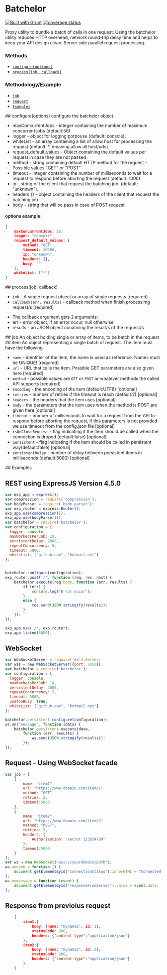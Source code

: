 Batchelor
===================
[![Built with Grunt](https://cdn.gruntjs.com/builtwith.png)](http://gruntjs.com/)
[![coverage status](http://img.shields.io/badge/local%20coverage-94%25-green.svg)](http://img.shields.io/badge/local%20coverage-94%25-green.svg)

Proxy utility to bundle a batch of calls in one request.
Using the batchelor utility reduces HTTP overhead, network round-trip delay time and helps to keep your API design clean.
Server side parallel request processing.


### Methods
* [`configure(options)`](#configure)
* [`process(job, callback)`](#process)

### Methodology/Example

* [`job`](#job)
* [`request`](#request)
* [`Examples`](#Examples)


<a name="configure" />
## configure(options)
configure the batchelor object.

* maxConcurrentJobs - integer containing the number of maximum concurrent jobs (default:50)
* logger - object for logging porpouse (default: console).
* whiteList - an array containing a list of allow host for processing the request (default: *, meaning allow all host/urls).
* request_default_values - Object containing the default values per request in case they are not passed
* method - string containing default HTTP method for the request - Possible values "GET" or "POST"
* timeout - integer containing the number of milliseconds to wait for a request to respond before aborting the request (default: 1000).
* ip - string of the client that request the batching job. (default: "unknown").
* headers {} - object containing the headers of the client that request the batching job
* body - string that will be pass in case of POST request


#### options  example:
```json
{
    maxConcurrentJobs: 10,
    logger: "console",
    request_default_values: {
        method: "GET",
        timeout: 10000,
        ip: "unknown",
        headers: {},
        body: ""
    },
    whiteList: ["*"]
}
```

<a name="process" />
## process(job, callback)

* `job` - A single request object or array of single requests [required]
* `callback(err, results)` - callback method when finish processimg request/s [required]
- The callback argument gets 2 arguments:
- err - error object, if an error occur, null otherwise
- results - an JSON object conatining the result/s of the request/s

<a name="job" />
## job
An object holding single or array of items, to be batch in the request

<a name="request" />
## item
An object representing a single batch of request. The item must have the following

* `name` - identifier of the item, the name is used as reference. Names must be UNIQUE! [required]
* `url` - URL that calls the item. Possible GET parameters are also given here [required]
* `method` - possible values are `GET` or `POST` or whatever methods the called API supports [required]
* `encoding` - the encoding of the item (default:UTF8) [optional]
* `retries` - number of retries if the timeout is reach (default:2) [optional]
* `headers` - the headers that the item uses [optional]
* `body` - the parameters that the item uses when the method is POST are given here [optional]
* `timeout` - number of milliseconds to wait for a request from the API to respond before aborting the request, if this parameters is not provided we use timeout from the config.json file [optional]
* `isOnCloseRequest` - flag indicating if the item should be called when the connection is droped (default:false) [optional]
* `persistent` - flag indicating if the item should be called in persistent way(default:false) [optional]
* `persistentDelay` - number of delay between persistent items in milliseconds (default:5000) [optional]


<a name="Examples" />
## Examples

## REST using ExpressJS Version 4.5.0
```javascript
var exp_app = express();
var compression = require('compression');
var bodyParser = require('body-parser');
var exp_router = express.Router();
exp_app.use(compression());
exp_app.use(bodyParser());
var batchelor = require('batchelor');
var configuration = {
  logger: console,
  maxWorkersPerJob: 10,
  persistentDelay: 2000,
  repeatConcurrency: 5,
  timeout: 5000,
  whiteList: ["github.com", "hotmail.net"]
};


batchelor.configure(configuration);
exp_router.post('/', function (req, res, next) {
    batchelor.execute(req.body, function (err, results) {
        if (err) {
            console.log("Error occur");
        }
        else {
            res.send(JSON.stringify(results));
        }
    });
});

exp_app.use('/', exp_router);
exp_app.listen(5050);
```
## WebSocket
```javascript
var WebSocketServer = require('ws').Server;
var wss = new WebSocketServer({port: 5050});
var batchelor = require('batchelor');
var configuration = {
  logger: console,
  maxWorkersPerJob: 10,
  persistentDelay: 2000,
  repeatConcurrency: 5,
  timeout: 5000,
  useTooBusy: true,
  whiteList: ["github.com", "hotmail.net"]
};

batchelor.persistent.configure(configuration);
ws.on('message', function (data) {
    batchelor.persistent.execute(data,
        function (err, results) {
            ws.send(JSON.stringify(results));
        });
});
```
## Request - Using WebSocket facade
```javascript
var job = [
    {
        name: "item1",
        url: "https://www.domain.com/item/1"
        method: "GET",
        retries: 2,
        timeout:5000
    },
    {
        name: "item2",
        url: "https://www.domain.com/item/2"
        method: "POST",
        retries: 5,
        headers: {
            Authorization: "secret 123654789"
        },
        timeout:5000
    }
];
var ws = new WebSocket("wss://yourdomain/path");
ws.onopen = function () {
    document.getElementById("connectionStatus").innerHTML = "Connected";
};
ws.onmessage = function (event) {
    document.getElementById("responseFromServer").value = event.data;
};
```

## Response from previoius request
```json
    {
        item1:{
            body: {name: "myname1", id: 1},
            statusCode: 200,
            headers: {"content-type":"application/json"}
        },
        item2:{
            body: {name: "myname2", id: 2},
            statusCode: 200,
            headers: {"content-type":"application/json"}
        }
    }
```
